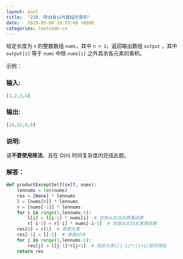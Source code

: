 ```yaml
---
layout: post
title:  "238. 除自身以外数组的乘积"
date:   2019-05-08 10:53:00 +0800
categories: leetcode-cn
---
```


给定长度为 `n` 的整数数组 `nums`，其中 `n > 1`，返回输出数组 `output` ，其中 `output[i]` 等于 `nums` 中除 `nums[i]` 之外其余各元素的乘积。

示例：  

### 输入:   
```python
[1,2,3,4]
```

### 输出:  

```python
[24,12,8,6]
``` 

### 说明:

请**不要使用除法**，且在 O(n) 时间复杂度内完成此题。

### 解答：  

```python
def productExceptSelf(self, nums):
    lennums = len(nums)
    res = [None] * lennums
    l = [nums[0]] * lennums
    r = [nums[-1]] * lennums
    for i in range(1,lennums-1):
        l[i] = l[i-1] * nums[i]  # 存放从左往右累乘结果
        r[-i-1] = r[-i] * nums[-i-1]  # 存放从右往左累乘结果
    res[0] = r[1]  # 首尾元素
    res[-1] = l[-2]  # 单独对待
    for j in range(1,lennums-1):
        res[j] = l[j-1]*r[j+1]  # 其余元素l[j-1]*r[j+1]即可得到
    return res
```

